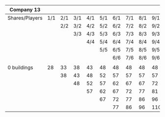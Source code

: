 | Company 13     |     |     |     |     |     |     |     |     |     |
|----------------|-----|-----|-----|-----|-----|-----|-----|-----|-----|
| Shares/Players | 1/1 | 2/1 | 3/1 | 4/1 | 5/1 | 6/1 | 7/1 | 8/1 | 9/1 |
|                |     | 2/2 | 3/2 | 4/2 | 5/2 | 6/2 | 7/2 | 8/2 | 9/2 |
|                |     |     | 3/3 | 4/3 | 5/3 | 6/3 | 7/3 | 8/3 | 9/3 |
|                |     |     |     | 4/4 | 5/4 | 6/4 | 7/4 | 8/4 | 9/4 |
|                |     |     |     |     | 5/5 | 6/5 | 7/5 | 8/5 | 9/5 |
|                |     |     |     |     |     | 6/6 | 7/6 | 8/6 | 9/6 |
|                |     |     |     |     |     |     |     |     |     |
| 0 buildings    | 28  | 33  | 38  | 43  | 48  | 48  | 48  | 48  | 48  |
|                |     | 38  | 43  | 48  | 52  | 57  | 57  | 57  | 57  |
|                |     |     | 48  | 52  | 57  | 62  | 67  | 67  | 72  |
|                |     |     |     | 57  | 62  | 67  | 72  | 77  | 81  |
|                |     |     |     |     | 67  | 72  | 77  | 86  | 96  |
|                |     |     |     |     |     | 77  | 86  | 96  | 110 |
